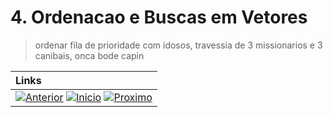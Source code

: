 # 4. Ordenacao e Buscas em Vetores

> ordenar fila de prioridade com idosos, travessia de 3 missionarios e 3 canibais, onca bode capin
 
|**Links** |   
|:--- |
|[![Anterior](https://img.shields.io/badge/Anterior-D70A53?style=for-the-badge)](../README.md) [![Inicio](https://img.shields.io/badge/Inicio-000000?style=for-the-badge)](../README.md) [![Proximo](https://img.shields.io/badge/Proximo-0078D6?style=for-the-badge)](4.1.md)|